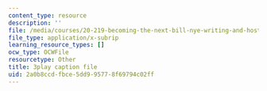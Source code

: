 ```yaml
---
content_type: resource
description: ''
file: /media/courses/20-219-becoming-the-next-bill-nye-writing-and-hosting-the-educational-show-january-iap-2015/2a0b8ccdfbce5dd995778f69794c02ff_2z33hyYG6Js.vtt
file_type: application/x-subrip
learning_resource_types: []
ocw_type: OCWFile
resourcetype: Other
title: 3play caption file
uid: 2a0b8ccd-fbce-5dd9-9577-8f69794c02ff
---
```

